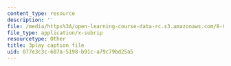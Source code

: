 ```yaml
---
content_type: resource
description: ''
file: /media/https%3A/open-learning-course-data-rc.s3.amazonaws.com/8-01sc-classical-mechanics-fall-2016/077e3c3c607a5198b91ca79c79bd25a5_kJxsMnRZXqE.vtt
file_type: application/x-subrip
resourcetype: Other
title: 3play caption file
uid: 077e3c3c-607a-5198-b91c-a79c79bd25a5
---
```

